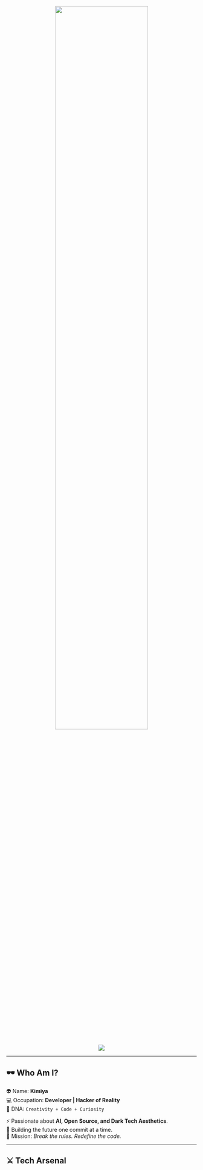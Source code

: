 <!-- 💀 Cyberpunk Hacker Banner -->
<p align="center">
  <img src="https://raw.githubusercontent.com/YOUR-USERNAME/YOUR-USERNAME/main/kimiyaname.png" width="70%" />
</p>

<!-- Typing Effect -->
<p align="center">
  <img src="https://readme-typing-svg.herokuapp.com?font=Share+Tech+Mono&size=30&duration=4000&pause=1000&color=00FF00&center=true&vCenter=true&width=900&lines=System+Activated...;Loading+Kimiya's+Universe...;💀+Code.+Hack.+Create.+Conquer." />
</p>

---

## 🕶️ Who Am I?
👽 Name: **Kimiya**  
💻 Occupation: **Developer | Hacker of Reality**  
🧬 DNA: `Creativity + Code + Curiosity`  

⚡ Passionate about **AI, Open Source, and Dark Tech Aesthetics**.  
🚀 Building the future one commit at a time.  
🎯 Mission: _Break the rules. Redefine the code._  

---

## ⚔️ Tech Arsenal
